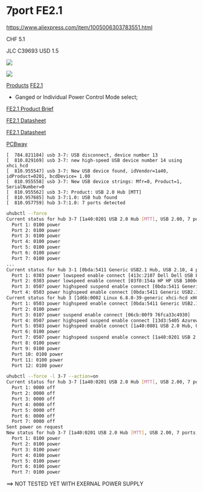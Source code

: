 # 7port FE2.1

https://www.aliexpress.com/item/1005006303783551.html

CHF 5.1

JLC C39693 USD 1.5

![](https://ae-pic-a1.aliexpress-media.com/kf/S5b5a79c994a04fa3bd3251b4509b9430t/1PCS-USB-2-0-HUB-Module-1-to-7-Port-USB-Hub-Seven-Port-Splitter-Module.jpg)

![](https://ae-pic-a1.aliexpress-media.com/kf/S78909978f66d4d13a93ba5444aa3673e8/1PCS-USB-2-0-HUB-Module-1-to-7-Port-USB-Hub-Seven-Port-Splitter-Module.jpg)


[Products](http://www.terminus-tech.com/en/products.html)
[FE2.1](https://terminus-usa.com/product/fe2-1-usb-2-0-high-speed-7-port-hub-controller)

* Ganged or Individual Power Control Mode select;

[FE2.1 Product Brief](https://terminus-usa.com/wp-content/uploads/2024/06/FE2.1-Product-Brief-Rev.-2.0-2019.pdf)

[FE2.1 Datasheet](https://www.lcsc.com/datasheet/lcsc_datasheet_2208041530_Terminus-Tech-FE2-1-CQFP48A_C39693.pdf)

[FE2.1 Datasheet](https://wmsc.lcsc.com/wmsc/upload/file/pdf/v2/lcsc/2208041530_Terminus-Tech-FE2-1-CQFP48A_C39693.pdf)

[PCBway](https://www.pcbway.com/project/shareproject/USB_HUB_based_on_FE2_1_interface_with_serial_port.html)

```batch
[  784.821184] usb 3-7: USB disconnect, device number 13
[  810.829169] usb 3-7: new high-speed USB device number 14 using xhci_hcd
[  810.955547] usb 3-7: New USB device found, idVendor=1a40, idProduct=0201, bcdDevice= 1.00
[  810.955558] usb 3-7: New USB device strings: Mfr=0, Product=1, SerialNumber=0
[  810.955562] usb 3-7: Product: USB 2.0 Hub [MTT]
[  810.957685] hub 3-7:1.0: USB hub found
[  810.957759] hub 3-7:1.0: 7 ports detected
```


```bash
uhubctl --force 
Current status for hub 3-7 [1a40:0201 USB 2.0 Hub [MTT], USB 2.00, 7 ports, ganged]
  Port 1: 0100 power
  Port 2: 0100 power
  Port 3: 0100 power
  Port 4: 0100 power
  Port 5: 0100 power
  Port 6: 0100 power
  Port 7: 0100 power
...
Current status for hub 3-1 [0bda:5411 Generic USB2.1 Hub, USB 2.10, 4 ports, ppps]
  Port 1: 0303 power lowspeed enable connect [413c:2107 Dell Dell USB Entry Keyboard]
  Port 2: 0303 power lowspeed enable connect [03f0:154a HP HP USB 1000dpi Laser Mouse]
  Port 3: 0507 power highspeed suspend enable connect [0bda:5411 Generic USB2.1 Hub, USB 2.10, 4 ports, ppps]
  Port 4: 0503 power highspeed enable connect [0bda:5411 Generic USB2.1 Hub, USB 2.10, 4 ports, ppps]
Current status for hub 3 [1d6b:0002 Linux 6.8.0-39-generic xhci-hcd xHCI Host Controller 0000:00:14.0, USB 2.00, 12 ports, nops]
  Port 1: 0503 power highspeed enable connect [0bda:5411 Generic USB2.1 Hub, USB 2.10, 4 ports, ppps]
  Port 2: 0100 power
  Port 3: 0107 power suspend enable connect [06cb:00f9 76fca33c4930]
  Port 4: 0507 power highspeed suspend enable connect [13d3:5405 Azurewave Integrated Camera 0000]
  Port 5: 0503 power highspeed enable connect [1a40:0801 USB 2.0 Hub, USB 2.00, 4 ports, ganged]
  Port 6: 0100 power
  Port 7: 0507 power highspeed suspend enable connect [1a40:0201 USB 2.0 Hub [MTT], USB 2.00, 7 ports, ganged]
  Port 8: 0100 power
  Port 9: 0100 power
  Port 10: 0100 power
  Port 11: 0100 power
  Port 12: 0100 power
```


```bash
uhubctl --force -l 3-7 --action=on
Current status for hub 3-7 [1a40:0201 USB 2.0 Hub [MTT], USB 2.00, 7 ports, ganged]
  Port 1: 0000 off
  Port 2: 0000 off
  Port 3: 0000 off
  Port 4: 0000 off
  Port 5: 0000 off
  Port 6: 0000 off
  Port 7: 0000 off
Sent power on request
New status for hub 3-7 [1a40:0201 USB 2.0 Hub [MTT], USB 2.00, 7 ports, ganged]
  Port 1: 0100 power
  Port 2: 0100 power
  Port 3: 0100 power
  Port 4: 0100 power
  Port 5: 0100 power
  Port 6: 0100 power
  Port 7: 0100 power
```

==> NOT TESTED YET WITH EXERNAL POWER SUPPLY